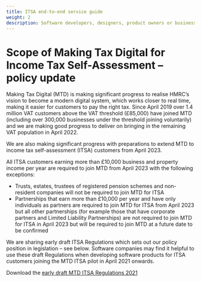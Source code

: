 ```yaml
---
title: ITSA end-to-end service guide
weight: 2
description: Software developers, designers, product owners or business analysts. Integrate your software with the Income Tax API for Making Tax Digital.
---
```


# Scope of Making Tax Digital for Income Tax Self-Assessment – policy update

Making Tax Digital (MTD) is making significant progress to realise HMRC’s vision to become a modern digital system, which works closer to real time, making it easier for customers to pay the right tax.  Since April 2019 over 1.4 million VAT customers above the VAT threshold (£85,000) have joined MTD (including over 300,000 businesses under the threshold joining voluntarily) and we are making good progress to deliver on bringing in the remaining VAT population in April 2022. 

We are also making significant progress with preparations to extend MTD to income tax self-assessment (ITSA) customers from April 2023.  

All ITSA customers earning more than £10,000 business and property income per year are required to join MTD from April 2023 with the following exceptions:

* Trusts, estates, trustees of registered pension schemes and non-resident companies will not be required to join MTD for ITSA
* Partnerships that earn more than £10,000 per year and have only individuals as partners are required to join MTD for ITSA from April 2023 but all other partnerships (for example those that have corporate partners and Limited Liability Partnerships) are not required to join MTD for ITSA in April 2023 but will be required to join MTD at a future date to be confirmed

We are sharing early draft ITSA Regulations which sets out our policy position in legislation – see below.  Software companies may find it helpful to use these draft Regulations when developing software products for ITSA customers joining the MTD ITSA pilot in April 2021 onwards. 

Download the <a href="/guides/income-tax-mtd-end-to-end-service-guide/documentation/early-draft-MTD-ITSA-regulations-2021.doc">early draft MTD ITSA Regulations 2021</a>


